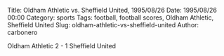 Title: Oldham Athletic vs. Sheffield United, 1995/08/26
Date: 1995/08/26 00:00
Category: sports
Tags: football, football scores, Oldham Athletic, Sheffield United
Slug: oldham-athletic-vs-sheffield-united
Author: carbonero


Oldham Athletic 2 - 1 Sheffield United
